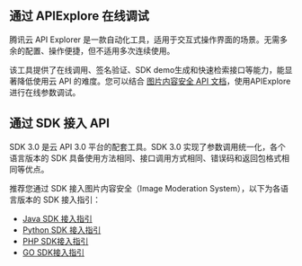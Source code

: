 ## 通过 APIExplore 在线调试
腾讯云 API Explorer 是一款自动化工具，适用于交互式操作界面的场景。无需多余的配置、操作便捷，但不适用多次连续使用。

该工具提供了在线调用、签名验证、SDK demo生成和快速检索接口等能力，能显著降低使用云 API 的难度。您可以结合 [图片内容安全 API 文档](https://cloud.tencent.com/document/product/1125/53276)，使用APIExplore进行在线参数调试。

## 通过 SDK 接入 API
SDK 3.0 是云 API 3.0 平台的配套工具。SDK 3.0 实现了参数调用统一化，各个语言版本的 SDK 具备使用方法相同、接口调用方式相同、错误码和返回包格式相同等优点。

推荐您通过 SDK 接入图片内容安全（Image Moderation System），以下为各语言版本的 SDK 接入指引：
- [Java SDK 接入指引](https://cloud.tencent.com/document/product/1125/62765)
- [Python SDK 接入指引](https://cloud.tencent.com/document/product/1125/62767)
- [PHP SDK接入指引](https://cloud.tencent.com/document/product/1125/62769)
- [GO SDK接入指引](https://cloud.tencent.com/document/product/1125/62770)

